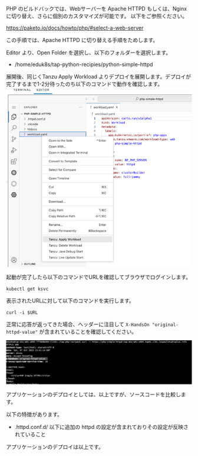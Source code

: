 PHP のビルドバックでは、Webサーバーを Apache HTTPD もしくは、Nginx に切り替え、さらに個別のカスタマイズが可能です。
以下をご参照ください。

https://paketo.io/docs/howto/php/#select-a-web-server

この手順では、Apache HTTPD に切り替える手順をためします。

Editor より、Open Folder を選択し、以下のフォルダーを選択します。

-   /home/eduk8s/tap-python-recipies/python-simple-httpd

展開後、同じくTanzu Apply Workload
よりデプロイを展開します。デプロイが完了するまで1-2分待ったのち以下のコマンドで動作を確認します。
![img_3.png](img_3.png)

起動が完了したら以下のコマンドでURLを確認してブラウザでログインします。

```
kubectl get ksvc
```

表示されたURLに対して以下のコマンドを実行します。

```
curl -i $URL
```

正常に応答が返ってきた場合、ヘッダーに注目して `X-HandsOn "original-httpd-value"` が含まれていることを確認してください。

![img_7.png](img_7.png)

アプリケーションのデプロイとしては、以上ですが、ソースコードを比較します。

以下の特徴があります。

-   .httpd.conf.d/ 以下に追加の httpd の設定が含まれておりその設定が反映されていること

アプリケーションのデプロイは以上です。
